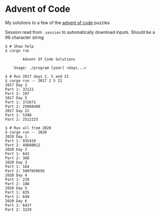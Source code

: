 # Advent of Code

My solutions to a few of the [advent of code](https://adventofcode.com/) puzzles

Session read from `.session` to automatically download inputs. Should be a 96 character string

```shell
$ # Show help
$ cargo run

        Advent Of Code Solutions

    Usage: ./program [year] <days...>

$ # Run 2017 days 2, 5 and 22
$ cargo run -- 2017 2 5 22
2017 Day 2
Part 1: 32121
Part 2: 197
2017 Day 5
Part 1: 372671
Part 2: 25608480
2017 Day 22
Part 1: 5348
Part 2: 2512225

$ # Run all from 2020
$ cargo run -- 2020
2020 Day 1
Part 1: 935419
Part 2: 49880012
2020 Day 2
Part 1: 643
Part 2: 388
2020 Day 3
Part 1: 164
Part 2: 5007658656
2020 Day 4
Part 1: 239
Part 2: 188
2020 Day 5
Part 1: 835
Part 2: 649
2020 Day 6
Part 1: 6437
Part 2: 3229
```
